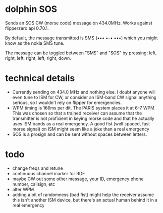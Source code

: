 # dolphin SOS
Sends an SOS CW (morse code) message on 434.0MHz. Works against flipperzero api 0.70.1.

By default, the message transmitted is SMS (••• •–• •••) which you might know as the nokia SMS tune. 

The message can be toggled between "SMS" and "SOS" by pressing: left, right, left, right, left, right, down. 

# technical details

* Currently sending on 434.0 MHz and nothing else. I doubt anyone will even tune to ISM for CW, or consider an ISM-band CW signal anything serious, so I wouldn't rely on flipper for emergencies.
* WPM timing is 166ms per dit. The PARIS system places it at 6-7 WPM. This was chosen so that a trained receiver can assume that the transmitter is not proficient in keying morse code and that he actually uses ISM bands as a real emergency. A good fist (well spaced, fast morse signal) on ISM might seem like a joke than a real emergency
* SOS is a prosign and can be sent without spaces between letters.

# todo

* change freqs and retune
* continuous channel marker for RDF
* maybe CW out some other message, your ID, emergency phone number, callsign, etc
* alter WPM
* adding a bit of randomness (bad fist) might help the receiver assume this isn't another ISM device, but there's an actual human behind it in a real emergency

